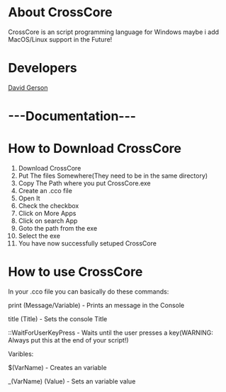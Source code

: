 # About CrossCore
CrossCore is an script programming language for Windows maybe i add MacOS/Linux support in the Future!

# Developers
[David Gerson](https://github.com/pogrammerX)

# ---Documentation---
# How to Download CrossCore

1. Download CrossCore
2. Put The files Somewhere(They need to be in the same directory)
3. Copy The Path where you put CrossCore.exe
4. Create an .cco file
5. Open It
6. Check the checkbox
7. Click on More Apps
8. Click on search App
9. Goto the path from the exe
10. Select the exe
11. You have now successfully setuped CrossCore

# How to use CrossCore

In your .cco file you can basically do these commands:

print (Message/Variable) - Prints an message in the Console

title (Title) - Sets the console Title
  
::WaitForUserKeyPress - Waits until the user presses a key(WARNING: Always put this at the end of your script!)
  
Varibles:
  
$(VarName) - Creates an variable
  
_(VarName) (Value) - Sets an variable value
